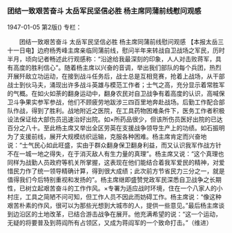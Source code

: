 ### 团结一致艰苦奋斗  太岳军民坚信必胜  杨主席同蒲前线慰问观感

1947-01-05
第2版()
专栏：

　　团结一致艰苦奋斗
    太岳军民坚信必胜
    杨主席同蒲前线慰问观感
    【本报太岳三十一日电】边府杨秀峰主席亲临同蒲前线，慰问半年来转战自卫战场之军民，历时半月，顷向记者畅述此行观感称：“沿途给我最深刻的印象，人人对击败蒋军，具有高度的胜利信心”。随着杨主席以兴奋的音调，举出我们部队的每个兵团，热烈开展歼敌立功运动，在接到战斗任务后，战士总是互相竞赛，抢着上战场，从干部战士到伙马夫，涌现出许多战斗英雄与模范工作者；士气之高，充分显示着常胜军的气概。在如火如荼的翻身运动中，翻身农民对自卫战争有着高度的认识，高喊保卫斗争果实参军参战，他们不顾疲劳地跋涉三四百里地奔赴战场。后勤工作配合部队作战，得到了胜利。战地附近之医院，在工具药物困难条件下，医务工作者积极设法保证给大部伤员迅速治好出院。如×所药品很少，但该所伤员医好出院的已达百分之八十。至此杨主席又举出全区劳英在支援战争领导生产上的功绩。如石振明为了支援前线，展开大规模纺织运输，克服各种困难。杨主席肯定而兴奋地说：“士气民心如此旺盛，实由于群众翻身保卫翻身利益，而又认识我军作战方针不在一城一地之得失，在于消灭敌人有生力量的真理”。杨主席又说：“这个真理也同样为战勤人员政府等机关所掌握，这表现在他们能结合着我军爱民的精神，对爱惜民力作了统一领导精确计算，得到很大成绩；此次前方节省民力三分之一，就是值得我们今后特别重视和发扬的”。杨主席继即盛赞党政军民深悉自卫战争之长期性，已树立起艰苦奋斗的工作作风。×专署为适应战时环境，住在一个八家人的小村庄，工具之简陋不问可知，但工作人员不因此而妨碍工作。杨主席说：“像这种艰苦朴素的作风，很可以为那些光想到大城市的人，提供一些意见。”最后杨主席谈到边沿区的土地改革，已结合游击战争在展开。他充满希望的说：“这一个运动，无疑的将要普及到蒋阎所有占领区，又成为蒋阎军的一个致命打击。”（维进）
